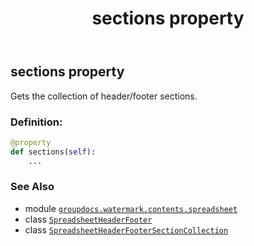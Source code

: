 ﻿---
title: sections property
second_title: GroupDocs.Watermark for Python via .NET API References
description: 
type: docs
url: /python-net/groupdocs.watermark.contents.spreadsheet/spreadsheetheaderfooter/sections/
is_root: false
weight: 40
---

## sections property


Gets the collection of header/footer sections.
### Definition:
```python
@property
def sections(self):
    ...
```

### See Also
* module [`groupdocs.watermark.contents.spreadsheet`](../../)
* class [`SpreadsheetHeaderFooter`](/watermark/python-net/groupdocs.watermark.contents.spreadsheet/spreadsheetheaderfooter)
* class [`SpreadsheetHeaderFooterSectionCollection`](/watermark/python-net/groupdocs.watermark.contents.spreadsheet/spreadsheetheaderfootersectioncollection)
